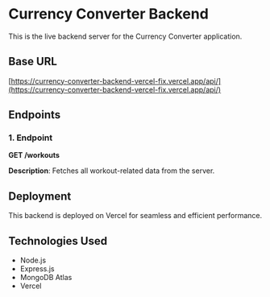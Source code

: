 # Currency Converter Backend

This is the live backend server for the Currency Converter application.

## Base URL

[https://currency-converter-backend-vercel-fix.vercel.app/api/](https://currency-converter-backend-vercel-fix.vercel.app/api/)

## Endpoints

### 1. Endpoint

**GET /workouts**

**Description**: Fetches all workout-related data from the server.

## Deployment

This backend is deployed on Vercel for seamless and efficient performance.

## Technologies Used

- Node.js
- Express.js
- MongoDB Atlas
- Vercel


